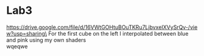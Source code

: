 # Lab3
https://drive.google.com/file/d/16VWtGOHtuBOuTKRu7LjbvxeIXVySrQv-/view?usp=sharing\
For the first cube on the left I interpolated between blue and pink using my own shaders\
wqeqwe
